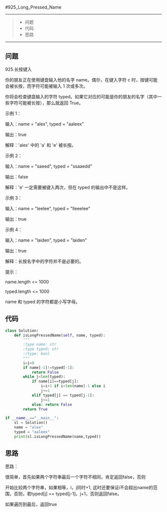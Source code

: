 #925_Long_Pressed_Name

------

> - 问题
> - 代码
> - 思路

------

## 问题

 925.长按键入

你的朋友正在使用键盘输入他的名字 name。偶尔，在键入字符 c 时，按键可能会被长按，而字符可能被输入 1 次或多次。

 

你将会检查键盘输入的字符 typed。如果它对应的可能是你的朋友的名字（其中一些字符可能被长按），那么就返回 True。

 

 

示例 1：

 

输入：name = "alex", typed = "aaleex"

输出：true

解释：'alex' 中的 'a' 和 'e' 被长按。

示例 2：

 

输入：name = "saeed", typed = "ssaaedd"

输出：false

解释：'e' 一定需要被键入两次，但在 typed 的输出中不是这样。

示例 3：

 

输入：name = "leelee", typed = "lleeelee"

输出：true

示例 4：

 

输入：name = "laiden", typed = "laiden"

输出：true

解释：长按名字中的字符并不是必要的。

 

 

提示：

 

name.length <= 1000

typed.length <= 1000

name 和 typed 的字符都是小写字母。

## 代码

```python
class Solution:
    def isLongPressedName(self, name, typed):
        """
        :type name: str
        :type typed: str
        :rtype: bool
        """
        i=j=0
        if name[-1]!=typed[-1]:
            return False
        while j<len(typed):
            if name[i]==typed[j]:
                i=i+1 if i<len(name)-1 else i
                j+=1
            elif typed[j] == typed[j-1]:
                j+=1
            else: return False
        return True

if __name__=="__main__":
    sl = Solution()
    name = "alex"
    typed = "aaleex"
    print(sl.isLongPressedName(name,typed))
```

## 思路

 思路：

很简单，首先如果两个字符串最后一个字符不相同，肯定返回false，否则

开始比较两个字符串，如果相等，i，j同时+1, 这时还要保证i不会超出name的范围，否则，若typed[j] == typed[j-1]。j+1，否则返回false。

如果遍历到最后，返回true

 